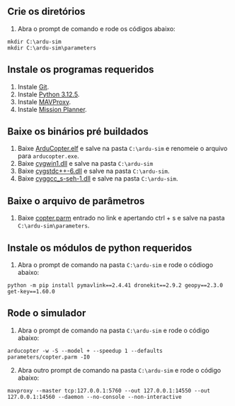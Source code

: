 ## Crie os diretórios
1. Abra o prompt de comando e rode os códigos abaixo:
```shell
mkdir C:\ardu-sim
mkdir C:\ardu-sim\parameters
```


## Instale os programas requeridos
1. Instale [Git](https://github.com/git-for-windows/git/releases/download/v2.45.1.windows.1/Git-2.45.1-64-bit.exe).
2. Instale [Python 3.12.5](https://www.python.org/ftp/python/3.12.5/python-3.12.5-amd64.exe).
3. Instale [MAVProxy](https://firmware.ardupilot.org/Tools/MAVProxy/MAVProxySetup-latest.exe).
4. Instale [Mission Planner](https://firmware.ardupilot.org/Tools/MissionPlanner/MissionPlanner-latest.msi).

## Baixe os binários pré buildados
1. Baixe [ArduCopter.elf](https://firmware.ardupilot.org/Tools/MissionPlanner/sitl/CopterStable/ArduCopter.elf) e salve na pasta `C:\ardu-sim` e renomeie o arquivo para `arducopter.exe`.
2. Baixe [cygwin1.dll](https://firmware.ardupilot.org/Tools/MissionPlanner/sitl/CopterStable/cygwin1.dll) e salve na pasta `C:\ardu-sim`
3. Baixe [cygstdc++-6.dll](https://firmware.ardupilot.org/Tools/MissionPlanner/sitl/CopterStable/cygstdc++-6.dll) e salve na pasta `C:\ardu-sim`.
4. Baixe [cyggcc_s-seh-1.dll](https://firmware.ardupilot.org/Tools/MissionPlanner/sitl/CopterStable/cyggcc_s-seh-1.dll) e salve na pasta `C:\ardu-sim`.

## Baixe o arquivo de parâmetros
1. Baixe [copter.parm](https://raw.githubusercontent.com/ArduPilot/ardupilot/master/Tools/autotest/default_params/copter.parm) entrado no link e apertando ctrl + s e salve na pasta `C:\ardu-sim\parameters`.

## Instale os módulos de python requeridos
1. Abra o prompt de comando na pasta `C:\ardu-sim` e rode o códiogo abaixo:
```shell
python -m pip install pymavlink==2.4.41 dronekit==2.9.2 geopy==2.3.0 get-key==1.60.0
```

## Rode o simulador
1. Abra o prompt de comando na pasta `C:\ardu-sim` e rode o código abaixo:
```shell
arducopter -w -S --model + --speedup 1 --defaults parameters/copter.parm -I0
```
2. Abra outro prompt de comando na pasta `C:\ardu-sim` e rode o código abaixo:
```shell
mavproxy --master tcp:127.0.0.1:5760 --out 127.0.0.1:14550 --out 127.0.0.1:14560 --daemon --no-console --non-interactive
```